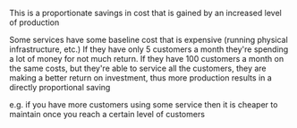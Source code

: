 This is a proportionate savings in cost that is gained by an increased level of production

Some services have some baseline cost that is expensive (running physical infrastructure, etc.)
If they have only 5 customers a month they're spending a lot of money for not much return.
If they have 100 customers a month on the same costs, but they're able to service all the customers, they are making a better return on investment, thus more production results in a directly proportional saving

e.g. if you have more customers using some service then it is cheaper to maintain once you reach a certain level of customers